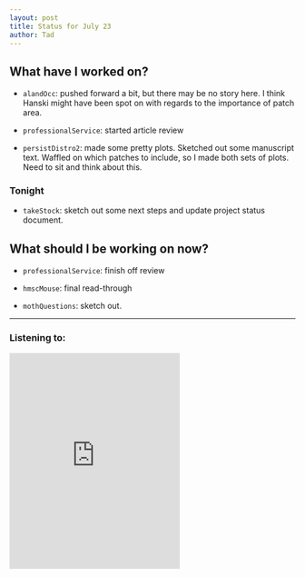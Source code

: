 ```yaml
---
layout: post 
title: Status for July 23 
author: Tad
---
```


## What have I worked on?

* `alandOcc`: pushed forward a bit, but there may be no story here. I think Hanski might have been spot on with regards to the importance of patch area. 

* `professionalService`: started article review

* `persistDistro2`: made some pretty plots. Sketched out some manuscript text. Waffled on which patches to include, so I made both sets of plots. Need to sit and think about this. 



### Tonight

* `takeStock`: sketch out some next steps and update project status document. 


## What should I be working on now?

* `professionalService`: finish off review

* `hmscMouse`: final read-through

* `mothQuestions`: sketch out.


--- 

### Listening to:

<iframe src='https://embed.spotify.com/?uri=spotify%3Atrack%3A2kARZH1SSseRigNMbgtDzB' width='300' height='380' frameborder='0' allowtransparency='true'></iframe>

<i class='fa fa-code' style='color:pink'></i>
